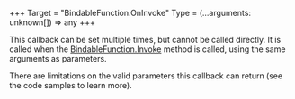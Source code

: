 +++
Target = "BindableFunction.OnInvoke"
Type = (...arguments: unknown[]) => any
+++

This callback can be set multiple times, but cannot be called directly. It is called when the [BindableFunction.Invoke](https://developer.roblox.com/api-reference/function/BindableFunction/Invoke) method is called, using the same arguments as parameters.There are limitations on the valid parameters this callback can return (see the code samples to learn more).